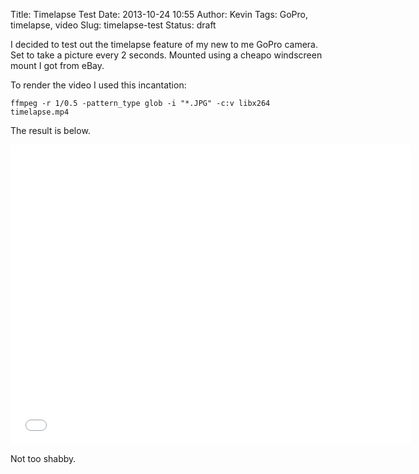 Title: Timelapse Test
Date: 2013-10-24 10:55
Author: Kevin
Tags: GoPro, timelapse, video
Slug: timelapse-test
Status: draft

I decided to test out the timelapse feature of my new to me GoPro
camera. Set to take a picture every 2 seconds. Mounted using a cheapo
windscreen mount I got from eBay.

To render the video I used this incantation:

    ffmpeg -r 1/0.5 -pattern_type glob -i "*.JPG" -c:v libx264 timelapse.mp4

The result is below.

<iframe src="//www.youtube-nocookie.com/embed/Hl1V4TP1X5U?rel=0" width="640" height="480" allowfullscreen frameborder="0"></iframe>

Not too shabby.
